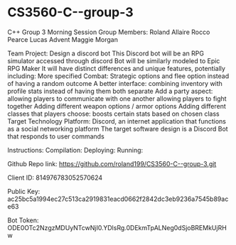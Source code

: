 # CS3560-C--group-3
C++ Group 3
Morning Session
Group Members:
    Roland Allaire
    Rocco Pearce
    Lucas Advent
    Maggie Morgan


Team Project: Design a discord bot 
    This Discord bot will be an RPG simulator accessed through discord
    Bot will be similarly modeled to Epic RPG Maker
    It will have distinct differences and unique features, potentially including:
        More specified Combat: Strategic options and flee option instead of having a random outcome
        A better interface: combining inventory with profile stats instead of having them both separate
        Add a party aspect: allowing players to communicate with one another
                            allowing players to fight together
        Adding different weapon options / armor options
        Adding different classes that players choose: boosts certain stats based on chosen class
Target Technology Platform:
    Discord, an internet application that functions as a social networking platform
    The target software design is a Discord Bot that responds to user commands

Instructions:
    Compilation:
    Deploying:
    Running:

Github Repo link: 
    https://github.com/roland199/CS3560-C--group-3.git

Client ID: 
814976783052570624

Public Key: 
ac25bc5a1994ec27c513ca2919831eacd0662f2842dc3eb9236a7545b89ace63

Bot Token: 
ODE0OTc2NzgzMDUyNTcwNjI0.YDlsRg.0DEkmTpALNeg0dSjoBREMkUjRHw